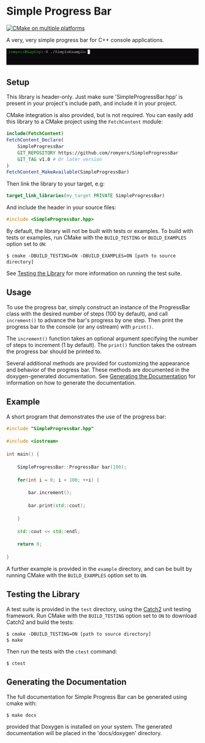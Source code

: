 # Simple Progress Bar

[![CMake on multiple platforms](https://github.com/romyers/SimpleProgressBar/actions/workflows/cmake-multi-platform.yml/badge.svg)](https://github.com/romyers/SimpleProgressBar/actions/workflows/cmake-multi-platform.yml)

A very, very simple progress bar for C++ console applications.

![A GIF of the progress bar in the console.](docs/img/ProgressBar.gif)

## Setup

This library is header-only. Just make sure 'SimpleProgressBar.hpp' is present 
in your project's include path, and include it in your project.

CMake integration is also provided, but is not required. You can easily add
this library to a CMake project using the `FetchContent` module:
```cmake
include(FetchContent)
FetchContent_Declare(
    SimpleProgressBar
    GIT_REPOSITORY https://github.com/romyers/SimpleProgressBar
    GIT_TAG v1.0 # Or later version
)
FetchContent_MakeAvailable(SimpleProgressBar)
```
Then link the library to your target, e.g:
```cmake
target_link_libraries(my_target PRIVATE SimpleProgressBar)
```
And include the header in your source files:
```cpp
#include <SimpleProgressBar.hpp>
```

By default, the library will not be built with tests or examples. To build
with tests or examples, run CMake with the `BUILD_TESTING` or `BUILD_EXAMPLES`
option set to `ON`:
```
$ cmake -DBUILD_TESTING=ON -DBUILD_EXAMPLES=ON [path to source directory]
```

See [Testing the Library](#testing-the-library) for more information on running
the test suite.

## Usage

To use the progress bar, simply construct an instance of the ProgressBar class
with the desired number of steps (100 by default), and call `increment()` to 
advance the bar's progress by one step. Then print the progress bar to the 
console (or any ostream) with `print()`.

The `increment()` function takes an optional argument specifying the number of
steps to increment (1 by default). The `print()` function takes the ostream the
progress bar should be printed to.

Several additional methods are provided for customizing the appearance and
behavior of the progress bar. These methods are documented in the
doxygen-generated documentation. See
[Generating the Documentation](#generating-the-documentation)
for information on how to generate the documentation.

## Example

A short program that demonstrates the use of the progress bar:

```cpp
#include "SimpleProgressBar.hpp"

#include <iostream>

int main() {

    SimpleProgressBar::ProgressBar bar(100);

    for(int i = 0; i < 100; ++i) {

        bar.increment();

        bar.print(std::cout);

    }

    std::cout << std::endl;

    return 0;

}
```

A further example is provided in the `example` directory, and can be built by 
running CMake with the `BUILD_EXAMPLES` option set to `ON`.

## Testing the Library

A test suite is provided in the `test` directory, using the 
[Catch2](https://github.com/catchorg/Catch2) unit testing
framework. Run CMake with the `BUILD_TESTING` option set to `ON` to download
Catch2 and build the tests:
```
$ cmake -DBUILD_TESTING=ON [path to source directory]
$ make
```
Then run the tests with the `ctest` command:
```
$ ctest
```

## Generating the Documentation

The full documentation for Simple Progress Bar can be generated using cmake
with:
```
$ make docs
```
provided that Doxygen is installed on your system. The generated documentation
will be placed in the 'docs/doxygen' directory.
